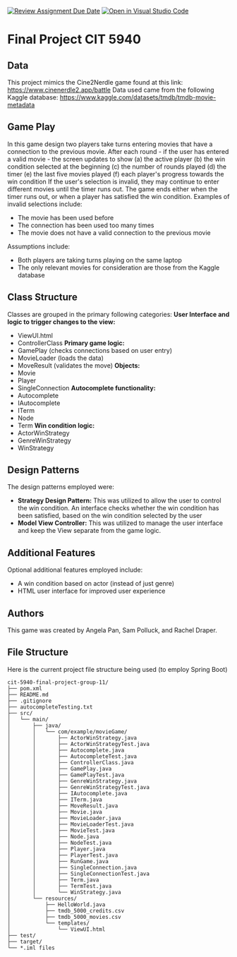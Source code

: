 [![Review Assignment Due Date](https://classroom.github.com/assets/deadline-readme-button-22041afd0340ce965d47ae6ef1cefeee28c7c493a6346c4f15d667ab976d596c.svg)](https://classroom.github.com/a/nK589Lr0)
[![Open in Visual Studio Code](https://classroom.github.com/assets/open-in-vscode-2e0aaae1b6195c2367325f4f02e2d04e9abb55f0b24a779b69b11b9e10269abc.svg)](https://classroom.github.com/online_ide?assignment_repo_id=18841718&assignment_repo_type=AssignmentRepo)

# Final Project CIT 5940

## Data
This project mimics the Cine2Nerdle game found at this link: https://www.cinenerdle2.app/battle
Data used came from the following Kaggle database: https://www.kaggle.com/datasets/tmdb/tmdb-movie-metadata

## Game Play
In this game design two players take turns entering movies that have a connection to the previous movie.
After each round - if the user has entered a valid movie - the screen updates to show (a) the active player (b) the win condition selected at the beginning (c) the number of rounds played (d) the timer (e) the last five movies played (f) each player's progress towards the win condition
If the user's selection is invalid, they may continue to enter different movies until the timer runs out.
The game ends either when the timer runs out, or when a player has satisfied the win condition.
Examples of invalid selections include:
- The movie has been used before
- The connection has been used too many times
- The movie does not have a valid connection to the previous movie

Assumptions include:
* Both players are taking turns playing on the same laptop
* The only relevant movies for consideration are those from the Kaggle database

## Class Structure
Classes are grouped in the primary following categories:
**User Interface and logic to trigger changes to the view:**
* ViewUI.html
* ControllerClass
**Primary game logic:**
* GamePlay (checks connections based on user entry)
* MovieLoader (loads the data)
* MoveResult (validates the move)
**Objects:**
* Movie
* Player
* SingleConnection
**Autocomplete functionality:**
* Autocomplete
* IAutocomplete
* ITerm
* Node
* Term
**Win condition logic:**
* ActorWinStrategy
* GenreWinStrategy
* WinStrategy

## Design Patterns
The design patterns employed were:
* **Strategy Design Pattern:** This was utilized to allow the user to control the win condition. An interface checks whether the win condition has been satisfied, based on the win condition selected by the user 
* **Model View Controller:** This was utilized to manage the user interface and keep the View separate from the game logic.

## Additional Features
Optional additional features employed include:
* A win condition based on actor (instead of just genre)
* HTML user interface for improved user experience

## Authors
This game was created by Angela Pan, Sam Polluck, and Rachel Draper.

## File Structure
Here is the current project file structure being used (to employ Spring Boot)
```text
cit-5940-final-project-group-11/
├── pom.xml
├── README.md
├── .gitignore
├── autocompleteTesting.txt
├── src/
│   └── main/
│       ├── java/
│       │   └── com/example/movieGame/
│       │       ├── ActorWinStrategy.java
│       │       ├── ActorWinStrategyTest.java
│       │       ├── Autocomplete.java
│       │       ├── AutocompleteTest.java
│       │       ├── ControllerClass.java
│       │       ├── GamePlay.java
│       │       ├── GamePlayTest.java
│       │       ├── GenreWinStrategy.java
│       │       ├── GenreWinStrategyTest.java
│       │       ├── IAutocomplete.java
│       │       ├── ITerm.java
│       │       ├── MoveResult.java
│       │       ├── Movie.java
│       │       ├── MovieLoader.java
│       │       ├── MovieLoaderTest.java
│       │       ├── MovieTest.java
│       │       ├── Node.java
│       │       ├── NodeTest.java
│       │       ├── Player.java
│       │       ├── PlayerTest.java
│       │       ├── RunGame.java
│       │       ├── SingleConnection.java
│       │       ├── SingleConnectionTest.java
│       │       ├── Term.java
│       │       ├── TermTest.java
│       │       └── WinStrategy.java
│       └── resources/
│           ├── HelloWorld.java
│           ├── tmdb_5000_credits.csv
│           ├── tmdb_5000_movies.csv
│           └── templates/
│               └── ViewUI.html
├── test/
├── target/
└── *.iml files